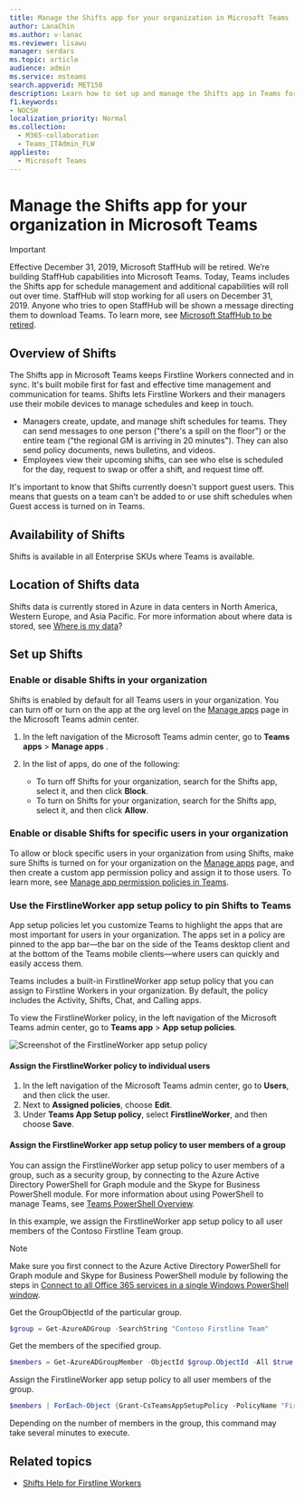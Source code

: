 ```yaml
---
title: Manage the Shifts app for your organization in Microsoft Teams
author: LanaChin
ms.author: v-lanac
ms.reviewer: lisawu
manager: serdars
ms.topic: article
audience: admin
ms.service: msteams
search.appverid: MET150
description: Learn how to set up and manage the Shifts app in Teams for Firstline Workers in your organization.
f1.keywords:
- NOCSH
localization_priority: Normal
ms.collection: 
  - M365-collaboration
  - Teams_ITAdmin_FLW
appliesto: 
  - Microsoft Teams
---
```


# Manage the Shifts app for your organization in Microsoft Teams

> [!IMPORTANT]
> Effective December 31, 2019, Microsoft StaffHub will be retired. We’re building StaffHub capabilities into Microsoft Teams. Today, Teams includes the Shifts app for schedule management and additional capabilities will roll out over time. StaffHub will stop working for all users on December 31, 2019. Anyone who tries to open StaffHub will be shown a message directing them to download Teams. To learn more, see [Microsoft StaffHub to be retired](microsoft-staffhub-to-be-retired.md).  

## Overview of Shifts

The Shifts app in Microsoft Teams keeps Firstline Workers connected and in sync. It's built mobile first for fast and effective time management and communication for teams. Shifts lets Firstline Workers and their managers use their mobile devices to manage schedules and keep in touch. 

- Managers create, update, and manage shift schedules for teams. They can send messages to one person ("there's a spill on the floor") or the entire team ("the regional GM is arriving in 20 minutes"). They can also send policy documents, news bulletins, and videos. 
- Employees view their upcoming shifts, can see who else is scheduled for the day, request to swap or offer a shift, and request time off. 

It's important to know that Shifts currently doesn't support guest users. This means that guests on a team can't be added to or use shift schedules when Guest access is turned on in Teams. 

## Availability of Shifts

Shifts is available in all Enterprise SKUs where Teams is available.

## Location of Shifts data

Shifts data is currently stored in Azure in data centers in North America, Western Europe, and Asia Pacific. For more information about where data is stored, see [Where is my data](http://o365datacentermap.azurewebsites.net/)?

## Set up Shifts

### Enable or disable Shifts in your organization

Shifts is enabled by default for all Teams users in your organization. You can turn off or turn on the app at the org level on the [Manage apps](../../manage-apps.md) page in the Microsoft Teams admin center.

1. In the left navigation of the Microsoft Teams admin center, go to **Teams apps** > **Manage apps** .
2. In the list of apps, do one of the following:

    - To turn off Shifts for your organization, search for the Shifts app, select it, and then click **Block**.
    - To turn on Shifts for your organization, search for the Shifts app, select it, and then click **Allow**.

### Enable or disable Shifts for specific users in your organization

To allow or block specific users in your organization from using Shifts, make sure Shifts is turned on for your organization on the [Manage apps](../../manage-apps.md) page, and then create a custom app permission policy and assign it to those users. To learn more, see [Manage app permission policies in Teams](../../teams-app-permission-policies.md).

### Use the FirstlineWorker app setup policy to pin Shifts to Teams

App setup policies let you customize Teams to highlight the apps that are most important for users in your organization. The apps set in a policy are pinned to the app bar&mdash;the bar on the side of the Teams desktop client and at the bottom of the Teams mobile clients&mdash;where users can quickly and easily access them. 
 
Teams includes a built-in FirstlineWorker app setup policy that you can assign to Firstline Workers in your organization. By default, the policy includes the Activity, Shifts, Chat, and Calling apps. 

To view the FirstlineWorker policy, in the left navigation of the Microsoft Teams admin center, go to **Teams app** > **App setup policies**.

![Screenshot of the FirstlineWorker app setup policy](../../media/firstline-worker-app-setup-policy.png "Screenshot of the FirstlineWorker app setup policy in the Microsoft Teams admin center")

#### Assign the FirstlineWorker policy to individual users

1. In the left navigation of the Microsoft Teams admin center, go to **Users**, and then click the user.
2. Next to **Assigned policies**, choose **Edit**.
3. Under **Teams App Setup policy**, select **FirstlineWorker**, and then choose **Save**.

#### Assign the FirstlineWorker app setup policy to user members of a group

You can assign the FirstlineWorker app setup policy to user members of a group, such as a security group, by connecting to the Azure Active Directory PowerShell for Graph module and the Skype for Business PowerShell module. For more information about using PowerShell to manage Teams, see [Teams PowerShell Overview](../../teams-powershell-overview.md).

In this example, we assign the FirstlineWorker app setup policy to all user members of the Contoso Firstline Team group.

> [!NOTE]
> Make sure you first connect to the Azure Active Directory PowerShell for Graph module and Skype for Business PowerShell module by following the steps in [Connect to all Office 365 services in a single Windows PowerShell window](https://docs.microsoft.com/office365/enterprise/powershell/connect-to-all-office-365-services-in-a-single-windows-powershell-window).

Get the GroupObjectId of the particular group.
```PowerShell
$group = Get-AzureADGroup -SearchString "Contoso Firstline Team"
```
Get the members of the specified group.
```PowerShell
$members = Get-AzureADGroupMember -ObjectId $group.ObjectId -All $true | Where-Object {$_.ObjectType -eq "User"}
```
Assign the FirstlineWorker app setup policy to all user members of the group.
```PowerShell
$members | ForEach-Object {Grant-CsTeamsAppSetupPolicy -PolicyName "FirstlineWorker" -Identity $_.EmailAddress}
``` 
Depending on the number of members in the group, this command may take several minutes to execute.

## Related topics
- [Shifts Help for Firstline Workers](https://support.office.com/article/apps-and-services-cc1fba57-9900-4634-8306-2360a40c665b)
